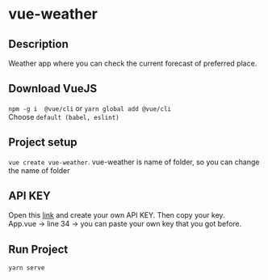 # vue-weather

## Description
Weather app where you can check the current forecast of preferred place.

## Download VueJS
```npm -g i  @vue/cli``` or ```yarn global add @vue/cli```</br>
Choose ```default (babel, eslint)```

## Project setup
```vue create vue-weather```. vue-weather is name of folder, so you can change the name of folder

## API KEY
Open this [link]([url](https://home.openweathermap.org/api_keys)) and create your own API KEY. Then copy your key.</br>
App.vue -> line 34 -> you can paste your own key that you got before.

## Run Project
```yarn serve```
